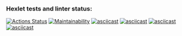 ### Hexlet tests and linter status:
[![Actions Status](https://github.com/SimichAlexander/frontend-project-44/actions/workflows/hexlet-check.yml/badge.svg)](https://github.com/SimichAlexander/frontend-project-44/actions)
[![Maintainability](https://api.codeclimate.com/v1/badges/ad40eaea39804f570427/maintainability)](https://codeclimate.com/github/SimichAlexander/frontend-project-44/maintainability)
[![asciicast](https://asciinema.org/a/RjI0Cm7ev8KddKEmykIHGpkbZ.svg)](https://asciinema.org/a/RjI0Cm7ev8KddKEmykIHGpkbZ)
[![asciicast](https://asciinema.org/a/qBy7Fld25vf4oLYJHB0iA6NTP.svg)](https://asciinema.org/a/qBy7Fld25vf4oLYJHB0iA6NTP)
[![asciicast](https://asciinema.org/a/JpWvyhN3N40Cjv3jhZl8JhgiJ.svg)](https://asciinema.org/a/JpWvyhN3N40Cjv3jhZl8JhgiJ)
[![asciicast](https://asciinema.org/a/AImryc7wkw95RxQXxNElRbIlL.svg)](https://asciinema.org/a/AImryc7wkw95RxQXxNElRbIlL)

